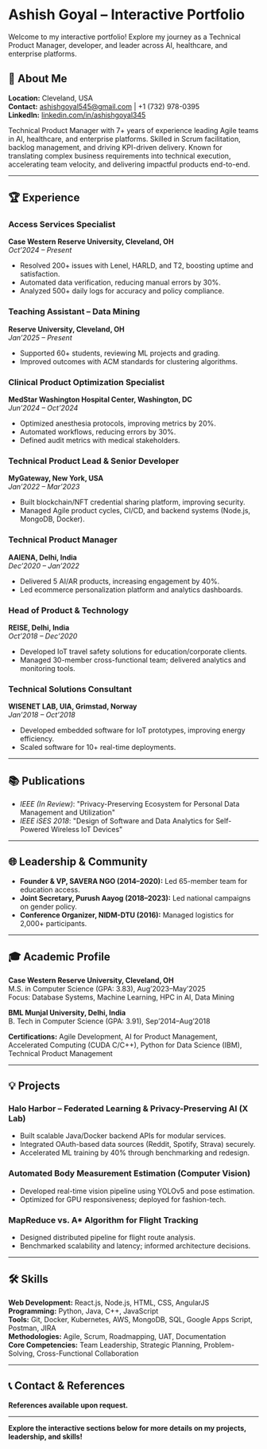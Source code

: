 # Ashish Goyal – Interactive Portfolio

Welcome to my interactive portfolio! Explore my journey as a Technical Product Manager, developer, and leader across AI, healthcare, and enterprise platforms.

## 🚀 About Me

**Location:** Cleveland, USA  
**Contact:** [ashishgoyal545@gmail.com](mailto:ashishgoyal545@gmail.com) | +1 (732) 978-0395  
**LinkedIn:** [linkedin.com/in/ashishgoyal345](https://linkedin.com/in/ashishgoyal345)

Technical Product Manager with 7+ years of experience leading Agile teams in AI, healthcare, and enterprise platforms. Skilled in Scrum facilitation, backlog management, and driving KPI-driven delivery. Known for translating complex business requirements into technical execution, accelerating team velocity, and delivering impactful products end-to-end.

---

## 🏆 Experience

### Access Services Specialist  
**Case Western Reserve University, Cleveland, OH**  
*Oct’2024 – Present*  
- Resolved 200+ issues with Lenel, HARLD, and T2, boosting uptime and satisfaction.
- Automated data verification, reducing manual errors by 30%.
- Analyzed 500+ daily logs for accuracy and policy compliance.

### Teaching Assistant – Data Mining  
**Reserve University, Cleveland, OH**  
*Jan’2025 – Present*  
- Supported 60+ students, reviewing ML projects and grading.
- Improved outcomes with ACM standards for clustering algorithms.

### Clinical Product Optimization Specialist  
**MedStar Washington Hospital Center, Washington, DC**  
*Jun’2024 – Oct’2024*  
- Optimized anesthesia protocols, improving metrics by 20%.
- Automated workflows, reducing errors by 30%.
- Defined audit metrics with medical stakeholders.

### Technical Product Lead & Senior Developer  
**MyGateway, New York, USA**  
*Jan’2022 – Mar’2023*  
- Built blockchain/NFT credential sharing platform, improving security.
- Managed Agile product cycles, CI/CD, and backend systems (Node.js, MongoDB, Docker).

### Technical Product Manager  
**AAIENA, Delhi, India**  
*Dec’2020 – Jan’2022*  
- Delivered 5 AI/AR products, increasing engagement by 40%.
- Led ecommerce personalization platform and analytics dashboards.

### Head of Product & Technology  
**REISE, Delhi, India**  
*Oct’2018 – Dec’2020*  
- Developed IoT travel safety solutions for education/corporate clients.
- Managed 30-member cross-functional team; delivered analytics and monitoring tools.

### Technical Solutions Consultant  
**WISENET LAB, UIA, Grimstad, Norway**  
*Jan’2018 – Oct’2018*  
- Developed embedded software for IoT prototypes, improving energy efficiency.
- Scaled software for 10+ real-time deployments.

---

## 📚 Publications

- *IEEE (In Review)*: "Privacy-Preserving Ecosystem for Personal Data Management and Utilization"
- *IEEE iSES 2018*: "Design of Software and Data Analytics for Self-Powered Wireless IoT Devices"

---

## 🌐 Leadership & Community

- **Founder & VP, SAVERA NGO (2014–2020):** Led 65-member team for education access.
- **Joint Secretary, Purush Aayog (2018–2023):** Led national campaigns on gender policy.
- **Conference Organizer, NIDM-DTU (2016):** Managed logistics for 2,000+ participants.

---

## 🎓 Academic Profile

**Case Western Reserve University, Cleveland, OH**  
M.S. in Computer Science (GPA: 3.83), Aug’2023–May’2025  
Focus: Database Systems, Machine Learning, HPC in AI, Data Mining

**BML Munjal University, Delhi, India**  
B. Tech in Computer Science (GPA: 3.91), Sep’2014–Aug’2018

**Certifications:** Agile Development, AI for Product Management, Accelerated Computing (CUDA C/C++), Python for Data Science (IBM), Technical Product Management

---

## 💡 Projects

### Halo Harbor – Federated Learning & Privacy-Preserving AI (X Lab)
- Built scalable Java/Docker backend APIs for modular services.
- Integrated OAuth-based data sources (Reddit, Spotify, Strava) securely.
- Accelerated ML training by 40% through benchmarking and redesign.

### Automated Body Measurement Estimation (Computer Vision)
- Developed real-time vision pipeline using YOLOv5 and pose estimation.
- Optimized for GPU responsiveness; deployed for fashion-tech.

### MapReduce vs. A* Algorithm for Flight Tracking
- Designed distributed pipeline for flight route analysis.
- Benchmarked scalability and latency; informed architecture decisions.

---

## 🛠️ Skills

**Web Development:** React.js, Node.js, HTML, CSS, AngularJS  
**Programming:** Python, Java, C++, JavaScript  
**Tools:** Git, Docker, Kubernetes, AWS, MongoDB, SQL, Google Apps Script, Postman, JIRA  
**Methodologies:** Agile, Scrum, Roadmapping, UAT, Documentation  
**Core Competencies:** Team Leadership, Strategic Planning, Problem-Solving, Cross-Functional Collaboration

---

## 📞 Contact & References

**References available upon request.**

---

**Explore the interactive sections below for more details on my projects, leadership, and skills!**